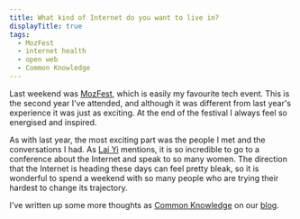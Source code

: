 ```yaml
---
title: What kind of Internet do you want to live in?
displayTitle: true
tags:
  - MozFest
  - internet health
  - open web
  - Common Knowledge
---
```


Last weekend was [MozFest](https://www.mozillafestival.org/en/), which is easily my favourite tech event. This is the second year I've attended, and although it was different from last year's experience it was just as exciting. At the end of the festival I always feel so energised and inspired.

As with last year, the most exciting part was the people I met and the conversations I had. As [Lai Yi](https://twitter.com/laiyiohlsen/status/1188749697550303241) mentions, it is so incredible to go to a conference about the Internet and speak to so many women. The direction that the Internet is heading these days can feel pretty bleak, so it is wonderful to spend a weekend with so many people who are trying their hardest to change its trajectory.

I've written up some more thoughts as [Common Knowledge](http://commonknowledge.coop/) on our [blog](https://medium.com/common-knowledge/notes-from-mozfest-2019-2edbdd471abe).
